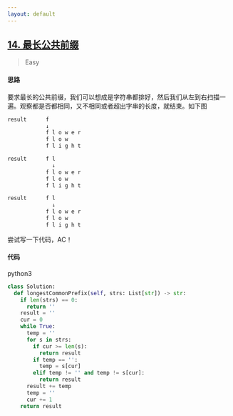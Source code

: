 ```yaml
---
layout: default
---
```


## [14\. 最长公共前缀](https://leetcode-cn.com/problems/longest-common-prefix/)

>Easy

#### 思路

要求最长的公共前缀，我们可以想成是字符串都排好，然后我们从左到右扫描一遍。观察都是否都相同，又不相同或者超出字串的长度，就结束。如下图
```python
result      f
            ↓
            f l o w e r
            f l o w
            f l i g h t 

result      f l
              ↓
            f l o w e r
            f l o w
            f l i g h t 

result      f l
              ↓
            f l o w e r
            f l o w
            f l i g h t 
```
尝试写一下代码，AC！

#### 代码

python3
```python
class Solution:
  def longestCommonPrefix(self, strs: List[str]) -> str:
    if len(strs) == 0:
      return ''
    result = ''
    cur = 0
    while True:
      temp = ''
      for s in strs:
        if cur >= len(s):
          return result
        if temp == '':
          temp = s[cur]
        elif temp != '' and temp != s[cur]:
          return result
      result += temp
      temp = ''
      cur += 1
    return result
```
